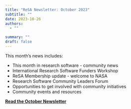 ```yaml
---
title: "ReSA Newsletter: October 2023"
subtitle: ""
date: 2023-10-26
authors:
  - ""

summary: ""
draft: false
---
```


This month’s news includes:

* This month in research software - community news
* International Research Software Funders Workshop
* ReSA Membership update - welcome to NASA
* Research Software Community Leaders Forum
* Opportunities to get involved with community initiatives
* Community events and resources

**[Read the October Newsletter](https://preview.mailerlite.io/preview/778129/emails/114274492792964231)**
